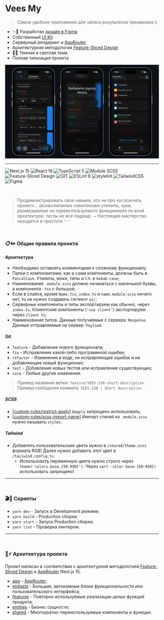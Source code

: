 # Vees My

> Самое удобное приложение для записи результатов тренировок (:

- ✨🎨 Разработан [дизайн в Figma](https://www.figma.com/design/l7WmZZ7WKEr3YnVNdibxGD/Mobile-App?node-id=250-793&t=7fycS0Obh0DIcwXF-1)
- Собственный [UI Kit](/src/shared/ui/)
- Серверный рендеринг и [AppRouter](https://nextjs.org/docs/app)
- Архитектурная методология [Feature-Sliced Design](https://feature-sliced.design/docs/get-started/tutorial)
- 🤍🖤 Темная и светлая тема
- Полная типизация проекта

[![](/docs/preview.png/)](https://www.figma.com/design/l7WmZZ7WKEr3YnVNdibxGD/Mobile-App?node-id=250-793&t=7fycS0Obh0DIcwXF-1)

---

![Next.js 15](https://img.shields.io/badge/Next.js_15-000?logo=nextdotjs&logoColor=fff&style=for-the-badge)
![React 19](https://img.shields.io/badge/React_19-20232A?style=for-the-badge&logo=react&logoColor=61DAFB)
![TypeScript 5](https://img.shields.io/badge/TypeScript_5-007ACC?style=for-the-badge&logo=typescript&logoColor=white)
![Module SCSS](https://img.shields.io/badge/module_scss-CC6699?style=for-the-badge&logo=sass&logoColor=white)
![Feature-Sliced Design](https://img.shields.io/badge/FSD-3481FE?style=for-the-badge&logo=flat&logoColor=white)
![GIT](https://img.shields.io/badge/CI_/_CD-000000?style=for-the-badge&logo=github&logoColor=white)
![ESLint 9](https://img.shields.io/badge/ESLint_9-4B32C3?style=for-the-badge&logo=ESLint&logoColor=white)
![stylelint](https://img.shields.io/badge/stylelint-263238?style=for-the-badge&logo=stylelint&logoColor=white)
![TailwindCSS](https://img.shields.io/badge/Tailwind_CSS-38B2AC?style=for-the-badge&logo=tailwind-css&logoColor=white)
![Figma](https://img.shields.io/badge/Figma-F24E1E?style=for-the-badge&logo=figma&logoColor=white)

⠀

> Продемонстрировать свои навыки, это не про «усложнить проект»... 
> *(всевозможные самописные утилиты, хуки, размазывание не переиспользуемого функционала по всей архитектуре, тесты на всё подряд)*.
> ~
> Настоящее мастерство находится в простоте `^-^`

⠀

### 📋✏️ Общие правила проекта

#### Архитектура

- Необходимо оставлять комментарии к сложному функционалу;
- Папки с компонентами, как и сами компоненты, должны быть в `PascalCase`. Утилиты, моки, типы и т.п. в `kebab-case`;
- Наименование `.module.scss` должно начинаться с маленькой буквы, а компонента `.tsx` с большой;
- Если в слайсе, кроме `Name.tsx`, `index.ts` и `name.module.scss` ничего нет, то не нужно создавать сегмент `ui/`;
- Серверные компоненты и типы экспортируем как обычно, через `index.ts`. Клиентские компоненты (`'use client'`) экспортируем через `client.ts`;
- Наименование типов. Данные получаемые с сервера: `Response`. Данные отправляемые на сервер: `Payload`.

#### Git

- `feature` - Добавление нового функционала;
- `fix` - Исправление какой-либо программной ошибки;
- `refactor` - Изменения в коде, не исправляющие ошибок и не добавляющие новый функционал;
- `test` - Добавление новых тестов или исправление существующих;
- `core` - Любые другие изменения.

> Пример названия ветки: `feature/VEES-330-short-description`. 
> Пример сообщения коммита: `VEES-330 | Short description`

##### SCSS

- [[custom-rules/restrict-apply](./config/stylelint/restrict-apply.js)] `@apply` запрещено использовать;
- [[custom-rules/scss-import-name](./config/eslint/scss-import-name.js)] Импорт стилей из `.module.scss` нужно называть `styles`.

##### Tailwind

- Добавлять пользовательские цвета нужно в `/shared/theme.scss` формата RGB! Далее нужно добавить этот цвет в `/tailwind.config.ts`.
    - Использовать переменную цвета нужно строго через `theme('colors.base.{50-950}')`. Через `var(--color-base-{50-950})` использовать запрещено!

---

⠀

### 🎬📃 Скрипты

- `yarn dev` - Запуск в Development режиме;
- `yarn build` - Production сборка;
- `yarn start` - Запуск Production сборки;
- `yarn lint` - Проверка линтером.

---

⠀

### 📂⚡️ Архитектура проекта

Проект написан в соответствии с архитектурной методологией [Feature-Sliced Design](https://feature-sliced.design/docs/get-started/tutorial) и [AppRouter](https://nextjs.org/docs/app) Next.js 15.

- [app](/src/app/) - [AppRouter](https://nextjs.org/docs/app);
- [widgets](/src/widgets/) - Большие, автономные блоки функциональности или пользовательского интерфейса;
- [features](/src/features/) - Повторно используемые реализации целых функций продукта;
- [entities](/src/entities/) - Бизнес сущности;
- [shared](/src/shared/) - Многократно-переиспользуемые компоненты и функции.
